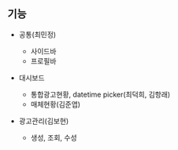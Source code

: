 ## 기능

- 공통(최민정)
  - 사이드바
  - 프로필바

- 대시보드
  - 통합광고현황, datetime picker(최덕희, 김항래)
  - 매체현황(김준엽)

- 광고관리(김보현)
  - 생성, 조회, 수성